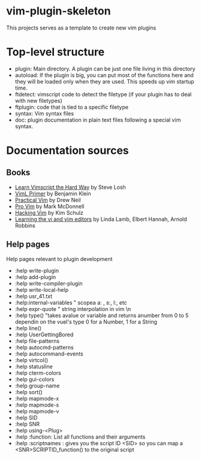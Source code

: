 # vim-plugin-skeleton

This projects serves as a template to create new vim plugins 


# Top-level structure


* plugin: Main directory. A plugin can be just one file living in this directory
* autoload: If the plugin is big, you can put most of the functions here and they will be loaded only when they are used. This speeds up vim startup time. 
* ftdetect: vimscript code to detect the filetype (if your plugin has to deal with new filetypes)
* ftplugin: code that is tied to a specific filetype
* syntax: Vim syntax files
* doc: plugin documentation in plain text files following a special vim syntax.


# Documentation sources

## Books

* [Learn Vimscript the Hard Way](http://learnvimscriptthehardway.stevelosh.com/) by Steve Losh
* [VimL Primer](https://www.safaribooksonline.com/library/view/the-viml-primer/9781680500585/) by Benjamin Klein
* [Practical Vim](https://www.safaribooksonline.com/library/view/practical-vim-2nd/9781680501629/) by Drew Neil
* [Pro Vim](https://www.safaribooksonline.com/library/view/pro-vim/9781484202500/) by Mark McDonnell
* [Hacking Vim](https://www.safaribooksonline.com/library/view/hacking-vim-72/9781849510509/) by Kim Schulz
* [Learning the vi and vim editors](https://www.safaribooksonline.com/library/view/learning-the-vi/9780596529833/) by Linda Lamb, Elbert Hannah, Arnold Robbins


## Help pages

Help pages relevant to plugin development

* :help write-plugin
* :help add-plugin
* :help write-compiler-plugin
* :help write-local-help
* :help usr_41.txt
* :help:internal-variables " scopea a: , s:, l:, etc
* :help expr-quote " string interpolation in vim \n 
* :help type() "takes avalue or variable and returns anumber from 0 to 5 dependin on the vuel's type 0 for a Number, 1 for a String
* :help line()
* :help UserGettingBored
* :help file-patterns
* :help autocmd-patterns
* :help autocommand-events
* :help virtcol()
* :help statusline
* :help cterm-colors
* :help gui-colors
* :help group-name
* :help sort()
* :help mapmode-x
* :help mapmode-s
* :help mapmode-v
* :help SID
* :help SNR
* :help using-&lt;Plug>
* :help :function: List all functions and their arguments
* :help :scriptnames : gives you the script ID &lt;SID> so you can map a &lt;SNR>SCRIPTID_function() to the original script

